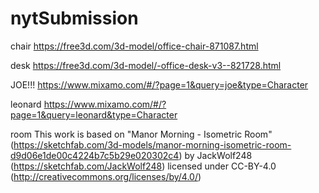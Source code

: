 # nytSubmission

chair
https://free3d.com/3d-model/office-chair-871087.html

desk
https://free3d.com/3d-model/-office-desk-v3--821728.html

JOE!!!
https://www.mixamo.com/#/?page=1&query=joe&type=Character

leonard
https://www.mixamo.com/#/?page=1&query=leonard&type=Character

room
This work is based on "Manor Morning - Isometric Room" (https://sketchfab.com/3d-models/manor-morning-isometric-room-d9d06e1de00c4224b7c5b29e020302c4) by JackWolf248 (https://sketchfab.com/JackWolf248) licensed under CC-BY-4.0 (http://creativecommons.org/licenses/by/4.0/)